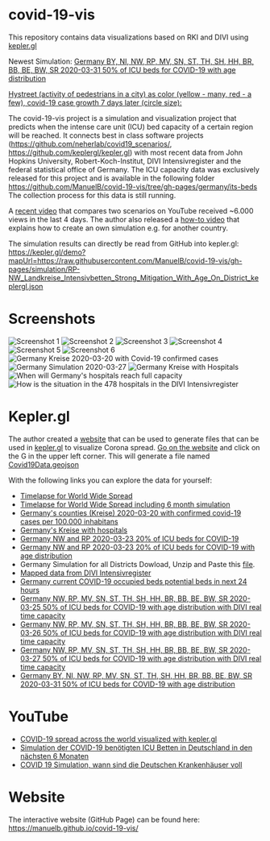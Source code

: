 # covid-19-vis
This repository contains data visualizations based on RKI and DIVI using [kepler.gl](https://github.com/keplergl/kepler.gl)

Newest Simulation:
[Germany BY, NI, NW, RP, MV, SN, ST, TH, SH, HH, BR, BB, BE, BW, SR 2020-03-31 50% of ICU beds for COVID-19 with age distribution](https://kepler.gl/demo?mapUrl=https://raw.githubusercontent.com/ManuelB/covid-19-vis/gh-pages/simulation/2020-03-31_Landkreise_Intensivbetten_Custom_Mitigation-1-month-keplergl.json)

[Hystreet (activity of pedestrians in a city) as color (yellow - many, red - a few), covid-19 case growth 7 days later (circle size):](https://kepler.gl/demo?mapUrl=https://raw.githubusercontent.com/ManuelB/covid-19-vis/gh-pages/everycounts/everycounts-hystreet_score-7-days-case-growth-keplergl.json)

The covid-19-vis project is a simulation and visualization project that
predicts when the intense care unit (ICU) bed capacity of a certain region will be
reached. It connects best in class software projects
(https://github.com/neherlab/covid19_scenarios/,
https://github.com/keplergl/kepler.gl) with most recent data from John
Hopkins University, Robert-Koch-Institut, DIVI Intensivregister and the
federal statistical office of Germany.
The ICU capacity data was exclusively released for this project and is
available in the following folder
https://github.com/ManuelB/covid-19-vis/tree/gh-pages/germany/its-beds
The collection process for this data is still running.

A [recent video](https://www.youtube.com/watch?v=ZjNbRwBumkg) that compares two scenarios on YouTube received ~6.000
views in the last 4 days.
The author also released a [how-to video](https://www.youtube.com/watch?v=lwUDvNfVeEo) that explains how to create an
own simulation e.g. for another country.


The simulation results can directly be read from GitHub into kepler.gl:
https://kepler.gl/demo?mapUrl=https://raw.githubusercontent.com/ManuelB/covid-19-vis/gh-pages/simulation/RP-NW_Landkreise_Intensivbetten_Strong_Mitigation_With_Age_On_District_keplergl.json

# Screenshots
![Screenshot 1](/screenshots/1.png?raw=true "Screenshot 1")
![Screenshot 2](/screenshots/2.png?raw=true "Screenshot 2")
![Screenshot 3](/screenshots/3.png?raw=true "Screenshot 3")
![Screenshot 4](/screenshots/4.png?raw=true "Screenshot 4")
![Screenshot 5](/screenshots/5.png?raw=true "Screenshot 5")
![Screenshot 6](/screenshots/6.png?raw=true "Screenshot 6")
![Germany Kreise 2020-03-20 with Covid-19 confirmed cases](/germany/rki-dashboard/2020-03-20-RKI-Cases-Landkreise.png?raw=true "Germany Kreise with Covid-19 confirmed cases")
![Germany Simulation 2020-03-27](/germany/rki-dashboard/Germany_Simulation_2020-03-27.png?raw=true "Germany Simulation 2020-03-27")
![Germany Kreise with Hospitals](/germany/kreise_with_hospitals_keplergl.png?raw=true "Germany Kreise with Hospitals")
![When will Germany's hospitals reach full capacity](/simulation/When-are-germanies-hospitals-full.png?raw=true "Germany Hospitals full")
![How is the situation in the 478 hospitals in the DIVI Intensivregister](/germany/divi-intensivregister-scrapper/2020-03-22.png?raw=true "Mapped hospitals from DIVI register")

# Kepler.gl

The author created a [website](https://manuelb.github.io/covid-19-vis/) that can be used to generate files that can be used in [kepler.gl](https://github.com/keplergl/kepler.gl) to visualize Corona spread. [Go on the website](https://manuelb.github.io/covid-19-vis/) and click on the G in the upper left corner. This will generate a file named [Covid19Data.geojson](kepler-gl-geojson/Covid19Data.geojson)

With the following links you can explore the data for yourself:
 * [Timelapse for World Wide Spread](https://kepler.gl/demo?mapUrl=https://raw.githubusercontent.com/ManuelB/covid-19-vis/gh-pages/kepler-gl-geojson/keplergl.json)
 * [Timelapse for World Wide Spread including 6 month simulation](https://kepler.gl/demo?mapUrl=https://raw.githubusercontent.com/ManuelB/covid-19-vis/gh-pages/simulation/keplergl.json)
 * [Germany's counties (Kreise) 2020-03-20 with confirmed covid-19 cases per 100.000 inhabitans](https://kepler.gl/demo?mapUrl=https://raw.githubusercontent.com/ManuelB/covid-19-vis/gh-pages/germany/rki-dashboard/keplergl.json)
 * [Germany's Kreise with hospitals](https://kepler.gl/demo?mapUrl=https://raw.githubusercontent.com/ManuelB/covid-19-vis/gh-pages/germany/kreise_with_hospitals_keplergl.json)
 * [Germany NW and RP 2020-03-23 20% of ICU beds for COVID-19](https://kepler.gl/demo?mapUrl=https://raw.githubusercontent.com/ManuelB/covid-19-vis/gh-pages/simulation/RP-NW_Landkreise_Intensivbetten_Strong_Mitigation_keplergl.json)
 * [Germany NW and RP 2020-03-23 20% of ICU beds for COVID-19 with age distribution](https://kepler.gl/demo?mapUrl=https://raw.githubusercontent.com/ManuelB/covid-19-vis/gh-pages/simulation/RP-NW_Landkreise_Intensivbetten_Strong_Mitigation_With_Age_On_District_keplergl.json)
 * Germany Simulation for all Districts Dowload, Unzip and Paste this [file](https://raw.githubusercontent.com/ManuelB/covid-19-vis/gh-pages/germany/rki-dashboard/keplergl-simulation.zip).
 * [Mapped data from DIVI Intensivregister](https://kepler.gl/demo?mapUrl=https://raw.githubusercontent.com/ManuelB/covid-19-vis/gh-pages/germany/divi-intensivregister-scrapper/keplergl.json)
 * [Germany current COVID-19 occupied beds potential beds in next 24 hours ](https://kepler.gl/demo?mapUrl=https://raw.githubusercontent.com/ManuelB/covid-19-vis/gh-pages/germany/divi-kartenansicht/hospitals-by-federal-state-keplergl.json)
 * [Germany NW, RP, MV, SN, ST, TH, SH, HH, BR, BB, BE, BW, SR 2020-03-25 50% of ICU beds for COVID-19 with age distribution with DIVI real time capacity](https://kepler.gl/demo?mapUrl=https://raw.githubusercontent.com/ManuelB/covid-19-vis/gh-pages/simulation/2020-03-26_Landkreise_Intensivbetten_Strong_Mitigation-3-month-keplergl.json)
 * [Germany NW, RP, MV, SN, ST, TH, SH, HH, BR, BB, BE, BW, SR 2020-03-26 50% of ICU beds for COVID-19 with age distribution with DIVI real time capacity](https://kepler.gl/demo?mapUrl=https://raw.githubusercontent.com/ManuelB/covid-19-vis/gh-pages/simulation/2020-03-27_Landkreise_Intensivbetten_Strong_Mitigation-3-month-keplergl.json)
 * [Germany NW, RP, MV, SN, ST, TH, SH, HH, BR, BB, BE, BW, SR 2020-03-27 50% of ICU beds for COVID-19 with age distribution with DIVI real time capacity](https://kepler.gl/demo?mapUrl=https://raw.githubusercontent.com/ManuelB/covid-19-vis/gh-pages/simulation/2020-03-28_Landkreise_Intensivbetten_Strong_Mitigation-1-month-keplergl-cache.json)
 * [Germany BY, NI, NW, RP, MV, SN, ST, TH, SH, HH, BR, BB, BE, BW, SR 2020-03-31 50% of ICU beds for COVID-19 with age distribution](https://kepler.gl/demo?mapUrl=https://raw.githubusercontent.com/ManuelB/covid-19-vis/gh-pages/simulation/2020-03-31_Landkreise_Intensivbetten_Custom_Mitigation-1-month-keplergl.json)

# YouTube

 *  [COVID-19 spread across the world visualized with kepler.gl](https://www.youtube.com/watch?v=_Tn9rrjBQGQ)
 *  [Simulation der COVID-19 benötigten ICU Betten in Deutschland in den nächsten 6 Monaten](https://www.youtube.com/watch?v=FwhXsUaQmyM)
 * [COVID 19 Simulation, wann sind die Deutschen Krankenhäuser voll](https://www.youtube.com/watch?v=ZjNbRwBumkg)


# Website

The interactive website (GitHub Page) can be found here:
https://manuelb.github.io/covid-19-vis/ 

